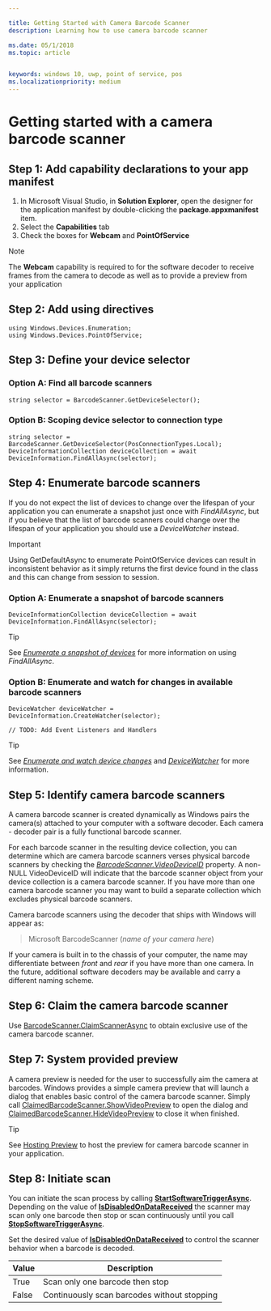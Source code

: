 ```yaml
---

title: Getting Started with Camera Barcode Scanner
description: Learning how to use camera barcode scanner

ms.date: 05/1/2018
ms.topic: article


keywords: windows 10, uwp, point of service, pos
ms.localizationpriority: medium
---
```

# Getting started with a camera barcode scanner
## Step 1: Add capability declarations to your app manifest
1. In Microsoft Visual Studio, in **Solution Explorer**, open the designer for the application manifest by double-clicking the **package.appxmanifest** item.
2. Select the **Capabilities** tab
3. Check the boxes for **Webcam** and **PointOfService** 

>[!NOTE] 
> The **Webcam** capability is required to for the software decoder to receive frames from the camera to decode as well as to provide a preview from your application

## Step 2: Add using directives

```Csharp
using Windows.Devices.Enumeration;
using Windows.Devices.PointOfService;
```
## Step 3: Define your device selector

### **Option A: Find all barcode scanners**

```Csharp
string selector = BarcodeScanner.GetDeviceSelector();       
```

### **Option B: Scoping device selector to connection type**

```Csharp
string selector = BarcodeScanner.GetDeviceSelector(PosConnectionTypes.Local);
DeviceInformationCollection deviceCollection = await DeviceInformation.FindAllAsync(selector);
```

## Step 4: Enumerate barcode scanners
If you do not expect the list of devices to change over the lifespan of your application you can enumerate a snapshot just once with *FindAllAsync*, but if you believe that the list of barcode scanners could change over the lifespan of your application you should use a *DeviceWatcher* instead.  

> [!Important] 
> Using GetDefaultAsync to enumerate PointOfService devices can result in inconsistent behavior as it simply returns the first device found in the class and this can change from session to session.

### **Option A: Enumerate a snapshot of barcode scanners**
```Csharp
DeviceInformationCollection deviceCollection = await DeviceInformation.FindAllAsync(selector);
```

> [!TIP]
> See [*Enumerate a snapshot of devices*](https://docs.microsoft.com/windows/uwp/devices-sensors/enumerate-devices#enumerate-a-snapshot-of-devices) for more information on using *FindAllAsync*.

### **Option B: Enumerate and watch for changes in available barcode scanners**
```Csharp
DeviceWatcher deviceWatcher = DeviceInformation.CreateWatcher(selector);

// TODO: Add Event Listeners and Handlers
```
> [!TIP]
> See [*Enumerate and watch device changes*](https://docs.microsoft.com/windows/uwp/devices-sensors/enumerate-devices#enumerate-and-watch-devices) and [*DeviceWatcher*](https://docs.microsoft.com/uwp/api/Windows.Devices.Enumeration.DeviceWatcher) for more information.

## Step 5: Identify camera barcode scanners
A camera barcode scanner is created dynamically as Windows pairs the camera(s) attached to your computer with a software decoder.  Each camera - decoder pair is a fully functional barcode scanner.

For each barcode scanner in the resulting device collection, you can determine which are camera barcode scanners verses physical barcode scanners by checking the [*BarcodeScanner.VideoDeviceID*](https://docs.microsoft.com/uwp/api/windows.devices.pointofservice.barcodescanner.videodeviceid#Windows_Devices_PointOfService_BarcodeScanner_VideoDeviceId) property.  A non-NULL VideoDeviceID will indicate that the barcode scanner object from your device collection is a camera barcode scanner.  If you have more than one camera barcode scanner you may want to build a separate collection which excludes physical barcode scanners. 

Camera barcode scanners using the decoder that ships with Windows will appear as: 

> Microsoft BarcodeScanner (*name of your camera here*)

If your camera is built in to the chassis of your computer, the name may differentiate between *front* and *rear* if you have more than one camera.  In the future, additional software decoders may be available and carry a different naming scheme.

## Step 6: Claim the camera barcode scanner 
Use [BarcodeScanner.ClaimScannerAsync](https://docs.microsoft.com/uwp/api/windows.devices.pointofservice.barcodescanner.claimscannerasync#Windows_Devices_PointOfService_BarcodeScanner_ClaimScannerAsync) to obtain exclusive use of the camera barcode scanner.

## Step 7: System provided preview
A camera preview is needed for the user to successfully aim the camera at barcodes.  Windows provides a simple camera preview that will launch a dialog that enables basic control of the camera barcode scanner.  Simply call [ClaimedBarcodeScanner.ShowVideoPreview](https://docs.microsoft.com/uwp/api/windows.devices.pointofservice.claimedbarcodescanner.showvideopreviewasync) to open the dialog and [ClaimedBarcodeScanner.HideVideoPreview](https://docs.microsoft.com/uwp/api/windows.devices.pointofservice.claimedbarcodescanner.hidevideopreview) to close it when finished.

> [!TIP]
> See [Hosting Preview](pos-camerabarcode-hosting-preview.md) to host the preview for camera barcode scanner in your application.

## Step 8: Initiate scan 
You can initiate the scan process by calling [**StartSoftwareTriggerAsync**](https://docs.microsoft.com/uwp/api/windows.devices.pointofservice.claimedbarcodescanner.startsoftwaretriggerasync#Windows_Devices_PointOfService_ClaimedBarcodeScanner_StartSoftwareTriggerAsync).  
Depending on the value of [**IsDisabledOnDataReceived**](https://docs.microsoft.com/uwp/api/windows.devices.pointofservice.claimedbarcodescanner.isdisabledondatareceived#Windows_Devices_PointOfService_ClaimedBarcodeScanner_IsDisabledOnDataReceived) the scanner may scan only one barcode then stop or scan continuously until you call 
[**StopSoftwareTriggerAsync**](https://docs.microsoft.com/uwp/api/windows.devices.pointofservice.claimedbarcodescanner.stopsoftwaretriggerasync#Windows_Devices_PointOfService_ClaimedBarcodeScanner_StopSoftwareTriggerAsync).

Set the desired value of [**IsDisabledOnDataReceived**](https://docs.microsoft.com/uwp/api/windows.devices.pointofservice.claimedbarcodescanner.isdisabledondatareceived#Windows_Devices_PointOfService_ClaimedBarcodeScanner_IsDisabledOnDataReceived) to control the scanner behavior when a barcode is decoded.

| Value | Description |
| ----- | ----------- |
| True   | Scan only one barcode then stop |
| False  | Continuously scan barcodes without stopping |
